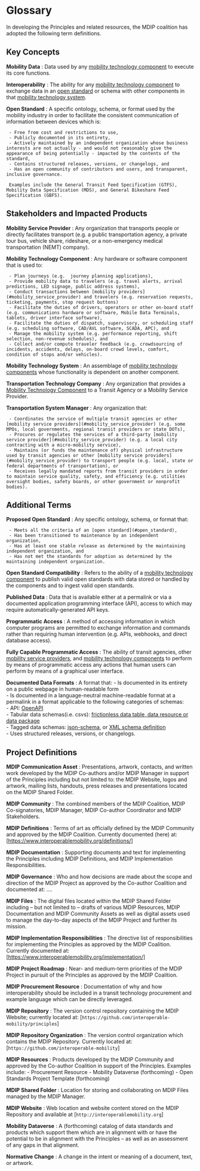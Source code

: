 # Glossary

In developing the Principles and related resources, the MDIP coalition has adopted the following term definitions.

## Key Concepts

<a name="mobility_data"></a>
**Mobility Data**
:   Data used by any [mobility technology component](#mobility_technology_component) to execute its core functions.

<a name="interoperability"></a>
**Interoperability**
:   The ability for any [mobility technology component](#mobility_technology_component) to exchange data in an [open standard](#open_standard) or schema with other components in that [mobility technology system](#mobility_technology_system).

<a name="open_standard"></a>
**Open Standard**
:   A specific ontology, schema, or format used by the mobility industry in order to facilitate the consistent communication of information between devices which is:  

     - Free from cost and restrictions to use,
     - Publicly documented in its entirety,
     - Actively maintained by an independent organization whose business interests are not actually - and would not reasonably give the appearance of being potentially - impacted by the contents of the standard,
     - Contains structured releases, versions, or changelogs, and
     - Has an open community of contributors and users, and transparent, inclusive governance.  

     Examples include the General Transit Feed Specification (GTFS), Mobility Data Specification (MDS), and General Bikeshare Feed Specification (GBFS).

## Stakeholders and Impacted Products

<a name="mobility_service_provider"></a>
**Mobility Service Provider**
:   Any organization that transports people or directly facilitates transport (e.g. a public transportation agency, a private tour bus, vehicle share, rideshare, or a non-emergency medical transportation (NEMT) company).

<a name="mobility_technology_component"></a>
**Mobility Technology Component**
:   Any hardware or software component that is used  to:  

     - Plan journeys (e.g.  journey planning applications),  
     - Provide mobility data to travelers (e.g. travel alerts, arrival predictions, LED signage, public address systems),  
     - Conduct transactions between [mobility providers](#mobility_service_provider) and travelers (e.g. reservation requests, ticketing, payments, stop request buttons)  
     - Facilitate the duties of drivers, operators or other on-board staff (e.g. communications hardware or software, Mobile Data Terminals, tablets, driver interface software),  
     - Facilitate the duties of dispatch, supervisory, or scheduling staff (e.g. scheduling software, CAD/AVL software, SCADA, APC), and  
     - Manage the mobility system (e.g. performance reporting, shift selection, non-revenue schedules), and
     - Collect and/or compute traveler feedback (e.g. crowdsourcing of incidents, accidents, delays, on-board crowd levels, comfort, condition of stops and/or vehicles).  

<a name="mobility_technology_system"></a>
**Mobility Technology System**
:   An assemblage of [mobility technology components](#mobility_technology_component) whose functionality is dependent on another component.

<a name="transportation_technology_company"></a>
**Transportation Technology Company**
:   Any organization that provides a [Mobility Technology Component](#mobility_technology_component) to a Transit Agency or a Mobility Service Provider.

<a name="transportation_system_manager"></a>
**Transportation System Manager**
:   Any organization that:  

     - Coordinates the service of multiple transit agencies or other [mobility service providers](#mobility_service_provider) (e.g. some MPOs, local governments, regional transit providers or state DOTs),
     - Procures or regulates the services of a third-party [mobility service provider](#mobility_service_provider) (e.g. a local city contracting with a micro-mobility service),  
     - Maintains (or funds the maintenance of) physical infrastructure used by transit agencies or other [mobility service providers](#mobility_service_provider) to transport people (e.g. local, state or federal departments of transportation), or  
     - Receives legally mandated reports from transit providers in order to maintain service quality, safety, and efficiency (e.g. utilities oversight bodies, safety boards, or other government or nonprofit bodies).

## Additional Terms

<a name="proposed_open_standard"></a>
**Proposed Open Standard**
:    Any specific ontology, schema, or format that:  

     - Meets all the criteria of an [open standard](#open_standard),  
     - Has been transitioned to maintenance by an independent organization,  
     - Has at least one stable release as determined by the maintaining independent organization, and  
     - Has not met the standards for adoption as determined by the maintaining independent organization.

<a name="open_standard_compatibility"></a>
**Open Standard Compatibility**
:   Refers to the ability of a [mobility technology component](#mobility_technology_component) to publish valid open standards with data stored or handled by the components and to ingest valid open standards.

<a name="published_data"></a>
**Published Data**
:   Data that is available either at a permalink or via a documented application programming interface (API), access to which may require automatically-generated API keys.

<a name="programmatic_access"></a>
**Programmatic Access**
:   A method of accessing information in which computer programs are permitted to exchange information and commands rather than requiring human intervention (e.g. APIs, webhooks, and direct database access).  

<a name="fully_capable_programmatic_access"></a>
**Fully Capable Programmatic Access**
:   The ability of transit agencies, other [mobility service providers](#mobility_service_provider), and [mobility technology components](#mobility_technology_component) to perform by means of programmatic access any actions that human users can perform by means of a graphical user interface.

<a name="documented_data_format"></a>
**Documented Data Formats**
:   A format that:
     - Is documented in its entirety on a public webpage in human-readable form  
     - Is documented in a language-neutral machine-readable format at a permalink in a format applicable to the following categories of schemas:  
       - API: [OpenAPI](https://www.openapis.org/)  
       - Tabular data schemas(i.e. csvs): [frictionless data table, data resource or data package](https://frictionlessdata.io/standards/)  
       - Tagged data schemas: [json-schema](https://json-schema.org/), or [XML schema definition](https://en.wikipedia.org/wiki/XML_Schema_(W3C))  
     - Uses structured releases, versions, or changelogs.  

## Project Definitions

<a name="mdip_communication_assets"></a>
**MDIP Communication Asset**
:    Presentations, artwork, contacts, and written work developed by the MDIP Co-authors and/or MDIP Manager in support of the Principles including but not limited to: the MDIP Website, logos and artwork, mailing lists, handouts, press releases and presentations located on the MDIP Shared Folder.

<a name="mdip_community"></a>
**MDIP Community**
:    The combined members of the MDIP Coalition, MDIP Co-signatories, MDIP Manager, MDIP Co-author Coordinator and MDIP Stakeholders.

<a name="mdip_definitions"></a>
**MDIP Definitions**
:    Terms of art as officially defined by the MDIP Community and approved by the MDIP Coalition. Currently documented (here) at: [https://www.interoperablemobility.org/definitions/]

<a name="mdip_documentation"></a>
**MDIP Documentation**
:    Supporting documents and text for implementing the Principles including MDIP Definitions, and MDIP Implementation Responsibilities.

<a name="mdip_governance"></a>
**MDIP Governance**
:    Who and how decisions are made about the scope and direction of the MDIP Project as approved by the Co-author Coalition and documented at: ….

<a name="mdip_files"></a>
**MDIP Files**
:    The digital files located within the MDIP Shared Folder including – but not limited to – drafts of various MDIP Resources, MDIP Documentation and MDIP Community Assets as well as digital assets used to manage the day-to-day aspects of the MDIP Project and further its mission.

<a name="mdip_implementation_responsibilities"></a>
**MDIP Implementation Responsibilities**
:    The directive list of responsibilities for implementing the Principles as approved by the MDIP Coalition. Currently documented at: [https://www.interoperablemobility.org/implementation/]

<a name="mdip_project_roadmap"></a>
**MDIP Project Roadmap**
:    Near- and medium-term priorities of the MDIP Project in pursuit of the Principles as approved by the MDIP Coalition.

<a name="mdip_procurement_resource"></a>
**MDIP Procurement Resource**
:    Documentation of why and how interoperability should be included in a transit technology procurement and example language which can be directly leveraged.

<a name="mdip_respository"></a>
**MDIP Repository**
:    The version control repository containing the MDIP Website; currently located at:
[`https://github.com/interoperable-mobility/principles`]

<a name="mdip_repository_organization"></a>
**MDIP Repository Organization**
:    The version control organization which contains the MDIP Repository. Currently located at: [`https://github.com/interoperable-mobility`]

<a name="mdip_resources"></a>
**MDIP Resources**
:    Products developed by the MDIP Community and approved by the Co-author Coalition in support of the Principles.  Examples include:
     - Procurement Resource
     - Mobility Dataverse (forthcoming)
     - Open Standards Project Template (forthcoming)

<a name="mdip_shared_folder"></a>
**MDIP Shared Folder**
:    Location for storing and collaborating on MDIP Files managed by the MDIP Manager.

<a name="mdip_website"></a>
**MDIP Website**
:    Web location and website content stored on the MDIP Repository and available at [`http://interoperablemobility.org`]

<a name="mobility_dataverse"></a>
**Mobility Dataverse**
:    A (forthcoming) catalog of data standards and products which support them which are in alignment with or have the potential to be in alignment with the Principles – as well as an assessment of any gaps in that alignment.

<a name="normative_change"></a>
**Normative Change**
:    A change in the intent or meaning of a document, text, or artwork.
